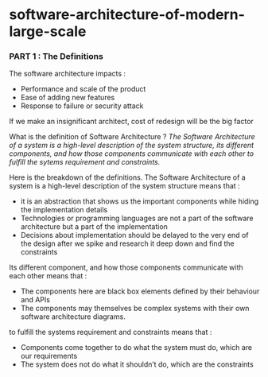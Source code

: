 # software-architecture-of-modern-large-scale

### **PART 1 : The Definitions**

The software architecture impacts :
- Performance and scale of the product
- Ease of adding new features
- Response to failure or security attack

If we make an insignificant architect, cost of redesign will be the big factor

What is the definition of Software Architecture ?
_The Software Architecture of a system is a high-level description of the system structure, its different components, and how those components communicate with each other to fulfill the sytems requirement and constraints._

Here is the breakdown of the definitions.
The Software Architecture of a system is a high-level description of the system structure means that :
- it is an abstraction that shows us the important components while hiding the implementation details
- Technologies or programming languages are not a part of the software architecture but a part of the implementation
- Decisions about implementation should be delayed to the very end of the design after we spike and research it deep down and find the constraints

Its different component, and how those components communicate with each other means that :
- The components here are black box elements defined by their behaviour and APIs
- The components may themselves be complex systems with their own software architecture diagrams.

to fulfill the systems requirement and constraints means that :
- Components come together to do what the system must do, which are our requirements
- The system does not do what it shouldn’t do, which are the constraints
